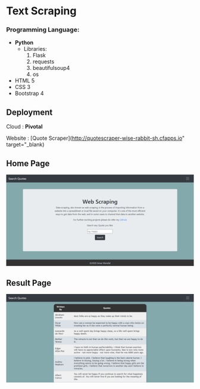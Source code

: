 # Text Scraping


### Programming Language:

* **Python**
    * Libraries:
        1. Flask
        2. requests
        3. beautifulsoup4
        4. os
* HTML 5
* CSS 3
* Bootstrap 4

## Deployment
Cloud : **Pivotal**

Website : [Quote Scraper](http://quotescraper-wise-rabbit-sh.cfapps.io" target="_blank)

## Home Page

![Home](Home.PNG)

## Result Page
![Result](Result.PNG)
